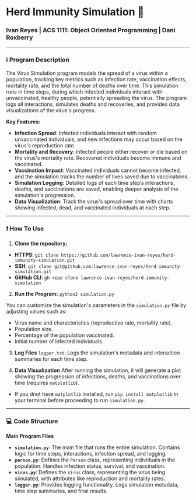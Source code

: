 # Herd Immunity Simulation 🦠
### Ivan Reyes | ACS 1111: Object Oriented Programming | Dani Roxberry

---

### ℹ️ Program Description
The Virus Simulation program models the spread of a virus within a population, tracking key metrics such as infection rate, vaccination effects, mortality rate, and the total number of deaths over time. This simulation runs in time steps, during which infected individuals interact with unvaccinated, healthy people, potentially spreading the virus. The program logs all interactions, simulates deaths and recoveries, and provides data visualizations of the virus's progress.

**Key Features:**
- **Infection Spread**: Infected individuals interact with random unvaccinated individuals, and new infections may occur based on the virus's reproduction rate.
- **Mortality and Recovery**: Infected people either recover or die based on the virus's mortality rate. Recovered individuals become immune and vaccinated.
- **Vaccination Impact**: Vaccinated individuals cannot become infected, and the simulation tracks the number of lives saved due to vaccinations.
- **Simulation Logging**: Detailed logs of each time step’s interactions, deaths, and vaccinations are saved, enabling deeper analysis of the simulation's progression.
- **Data Visualization**: Track the virus's spread over time with charts showing infected, dead, and vaccinated individuals at each step.

---

### ❗️ How To Use

1. **Clone the repository:**
- **HTTPS**: `git clone https://github.com/lawrence-ivan-reyes/herd-immunity-simulation.git`  
- **SSH**: `git clone git@github.com:lawrence-ivan-reyes/herd-immunity-simulation.git`  
- **GitHub CLI**: `gh repo clone lawrence-ivan-reyes/herd-immunity-simulation` 

2. **Run the Program:** 
`python3 simulation.py`

You can customize the simulation's parameters in the `simulation.py` file by adjusting values such as:
- Virus name and characteristics (reproductive rate, mortality rate).
- Population size.
- Percentage of the population vaccinated.
- Initial number of infected individuals.

3. **Log Files**
`logger.txt`: Logs the simulation's metadata and interaction summaries for each time step.

4. **Data Visualization**
After running the simulation, it will generate a plot showing the progression of infections, deaths, and vaccinations over time (requires `matplotlib`).
- If you dnot have `matplotlib` installed, run `pip install matplotlib` in your terminal before proceeding to run `simulation.py`.

---

### 💻 Code Structure
**Main Program Files**
- **`simulation.py`**: The main file that runs the entire simulation. Contains logic for time steps, interactions, infection spread, and logging.
- **`person.py`**: Defines the `Person` class, representing individuals in the population. Handles infection status, survival, and vaccination.
- **`virus.py`**: Defines the `Virus` class, representing the virus being simulated, with attributes like reproduction and mortality rates.
- **`logger.py`**: Provides logging functionality. Logs simulation metadata, time step summaries, and final results.
